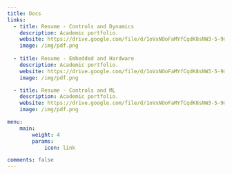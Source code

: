 ```yaml
---
title: Docs
links:
  - title: Resume - Controls and Dynamics
    description: Academic portfolio.
    website: https://drive.google.com/file/d/1oVxNOoFaMYfCqdK8sNW3-5-9mS2xQ2gJ/view?usp=sharing
    image: /img/pdf.png
  
  - title: Resume - Embedded and Hardware
    description: Academic portfolio.
    website: https://drive.google.com/file/d/1oVxNOoFaMYfCqdK8sNW3-5-9mS2xQ2gJ/view?usp=sharing
    image: /img/pdf.png

  - title: Resume - Controls and ML
    description: Academic portfolio.
    website: https://drive.google.com/file/d/1oVxNOoFaMYfCqdK8sNW3-5-9mS2xQ2gJ/view?usp=sharing
    image: /img/pdf.png

menu:
    main: 
        weight: 4
        params:
            icon: link

comments: false
---
```


<!-- To use this feature, add `links` section to frontmatter.

This page's frontmatter:

```yaml
links:
  - title: GitHub
    description: GitHub is the world's largest software development platform.
    website: https://github.com
    image: https://github.githubassets.com/images/modules/logos_page/GitHub-Mark.png
  - title: TypeScript
    description: TypeScript is a typed superset of JavaScript that compiles to plain JavaScript.
    website: https://www.typescriptlang.org
    image: ts-logo-128.jpg
```

`image` field accepts both local and external images. -->